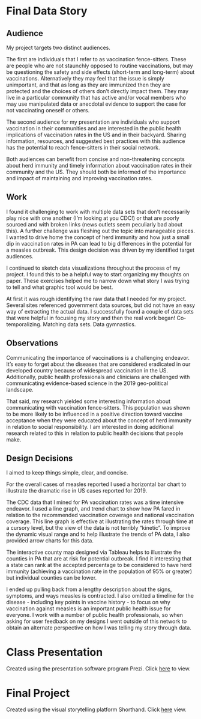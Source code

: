 # Final Data Story


## Audience

My project targets two distinct audiences. 


The first are individuals that I refer to as vaccination fence-sitters. These are people who are not staunchly opposed to routine vaccinations, but may be questioning the safety and side effects (short-term and long-term) about vaccinations. Alternatively they may feel that the issue is simply unimportant, and that as long as they are immunized then they are protected and the choices of others don’t directly impact them. They may live in a particular community that has active and/or vocal members who may use manipulated data or anecdotal  evidence to support the case for not vaccinating oneself or others.


The second audience for my presentation are individuals who support vaccination in their communities and are interested in the public health implications of vaccination rates in the US and in their backyard. Sharing information, resources, and suggested best practices with this audience has the potential to reach fence-sitters in their social network.


Both audiences can benefit from concise and non-threatening concepts about herd immunity and timely information about vaccination rates in their community and the US. They should both be informed of the importance and impact of maintaining and improving vaccination rates.


## Work

I found it challenging to work with multiple data sets that don’t necessarily play nice with one another (I’m looking at you CDC!) or that are poorly sourced and with broken links (news outlets seem peculiarly bad about this). A further challenge was fleshing out the topic into manageable pieces. I wanted to drive home the concept of herd immunity and how just a small dip in vaccination rates in PA can lead to big differences in the potential for a measles outbreak. This design decision was driven by my identified target audiences.


I continued to sketch data visualizations throughout the process of my project. I found this to be a helpful way to start organizing my thoughts on paper. These exercises helped me to narrow down what story I was trying to tell and what graphic tool would be best.


At first it was rough identifying the raw data that I needed for my project. Several sites referenced government data sources, but did not have an easy way of extracting the actual data. I successfully found a couple of data sets that were helpful in focusing my story and then the real work began! Co-temporalizing. Matching data sets. Data gymnastics.


## Observations

Communicating the importance of vaccinations is a challenging endeavor. It’s easy to forget about the diseases that are considered eradicated in our developed country because of widespread vaccination in the US. Additionally, public health professionals and clinicians are challenged with communicating evidence-based science in the 2019 geo-political landscape.


That said, my research yielded some interesting information about communicating with vaccination fence-sitters. This population was shown to be more likely to be influenced in a positive direction toward vaccine acceptance when they were educated about the concept of herd immunity in relation to social responsibility. I am interested in doing additional research related to this in relation to public health decisions that people make.


## Design Decisions 

I aimed to keep things simple, clear, and concise.


For the overall cases of measles reported I used a horizontal bar chart to illustrate the dramatic rise in US cases reported for 2019.


The CDC data that I mined for PA vaccination rates was a time intensive endeavor. I used a line graph, and trend chart to show how PA fared in relation to the recommended vaccination coverage and national vaccination coverage. This line graph is effective at illustrating the rates through time at a cursory level, but the view of the data is not terribly “kinetic”.  To improve the dynamic visual range and to help illustrate the trends of PA data, I also provided arrow charts for this data.


The interactive county map designed via Tableau helps to illustrate the counties in PA that are at risk for potential outbreak. I find it interesting that a state can rank at the accepted percentage to be considered to have herd immunity (achieving a vaccination rate in the population of 95% or greater) but individual counties can be lower.


I ended up pulling back from a lengthy description about the signs, symptoms, and ways measles is contracted. I also omitted a timeline for the disease - including key points in vaccine history - to focus on why vaccination against measles is an important public health issue for everyone. I work with a number of public health professionals, so when asking for user feedback on my designs I went outside of this network to obtain an alternate perspective on how I was telling my story through data.


# Class Presentation

Created using the presentation software program Prezi. Click [here](https://prezi.com/view/2SV4JCfIV8DuZ9g5kJrQ/) to view.

# Final Project

Created using the visual storytelling platform Shorthand. Click [here](here) view.

